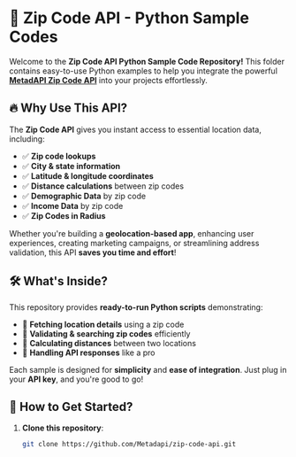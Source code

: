 # 🚀 Zip Code API - Python Sample Codes

Welcome to the **Zip Code API Python Sample Code Repository!** This folder contains easy-to-use Python examples to help you integrate the powerful **[MetadAPI Zip Code API](https://www.metadapi.com/API-Products/Zip-Code-API)** into your projects effortlessly.

## 🔥 Why Use This API?
The **Zip Code API** gives you instant access to essential location data, including:
- ✅ **Zip code lookups**
- ✅ **City & state information**
- ✅ **Latitude & longitude coordinates**
- ✅ **Distance calculations** between zip codes
- ✅ **Demographic Data** by zip code
- ✅ **Income Data** by zip code
- ✅ **Zip Codes in Radius** 

Whether you're building a **geolocation-based app**, enhancing user experiences, creating marketing campaigns, or streamlining address validation, this API **saves you time and effort**!

## 🛠 What's Inside?
This repository provides **ready-to-run Python scripts** demonstrating:
- 📌 **Fetching location details** using a zip code
- 📌 **Validating & searching zip codes** efficiently
- 📌 **Calculating distances** between two locations
- 📌 **Handling API responses** like a pro

Each sample is designed for **simplicity** and **ease of integration**. Just plug in your **API key**, and you're good to go!

## 🚀 How to Get Started?
1. **Clone this repository**:  
   ```bash
   git clone https://github.com/Metadapi/zip-code-api.git